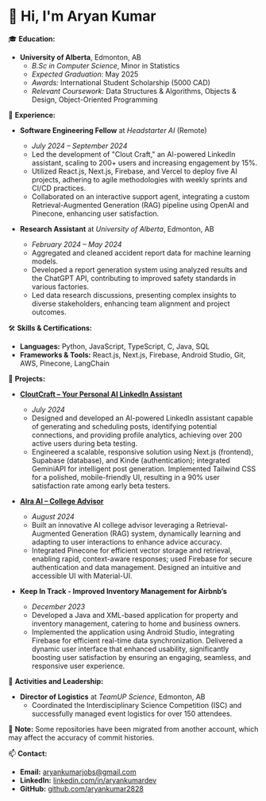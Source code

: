 # 👋 Hi, I'm Aryan Kumar

🎓 **Education:**
- **University of Alberta**, Edmonton, AB
  - *B.Sc in Computer Science*, Minor in Statistics
  - *Expected Graduation:* May 2025
  - *Awards:* International Student Scholarship (5000 CAD)
  - *Relevant Coursework:* Data Structures & Algorithms, Objects & Design, Object-Oriented Programming

💼 **Experience:**
- **Software Engineering Fellow** at *Headstarter AI* (Remote)
  - *July 2024 – September 2024*
  - Led the development of "Clout Craft," an AI-powered LinkedIn assistant, scaling to 200+ users and increasing engagement by 15%.
  - Utilized React.js, Next.js, Firebase, and Vercel to deploy five AI projects, adhering to agile methodologies with weekly sprints and CI/CD practices.
  - Collaborated on an interactive support agent, integrating a custom Retrieval-Augmented Generation (RAG) pipeline using OpenAI and Pinecone, enhancing user satisfaction.

- **Research Assistant** at *University of Alberta*, Edmonton, AB
  - *February 2024 – May 2024*
  - Aggregated and cleaned accident report data for machine learning models.
  - Developed a report generation system using analyzed results and the ChatGPT API, contributing to improved safety standards in various factories.
  - Led data research discussions, presenting complex insights to diverse stakeholders, enhancing team alignment and project outcomes.

🛠️ **Skills & Certifications:**
- **Languages:** Python, JavaScript, TypeScript, C, Java, SQL
- **Frameworks & Tools:** React.js, Next.js, Firebase, Android Studio, Git, AWS, Pinecone, LangChain

🚀 **Projects:**
- **[CloutCraft – Your Personal AI LinkedIn Assistant](https://cloutcraft.me)**
  - *July 2024*
  - Designed and developed an AI-powered LinkedIn assistant capable of generating and scheduling posts, identifying potential connections, and providing profile analytics, achieving over 200 active users during beta testing.
  - Engineered a scalable, responsive solution using Next.js (frontend), Supabase (database), and Kinde (authentication); integrated GeminiAPI for intelligent post generation. Implemented Tailwind CSS for a polished, mobile-friendly UI, resulting in a 90% user satisfaction rate among early beta testers.

- **[Alra AI – College Advisor](https://alra-ai.vercel.app)**
  - *August 2024*
  - Built an innovative AI college advisor leveraging a Retrieval-Augmented Generation (RAG) system, dynamically learning and adapting to user interactions to enhance advice accuracy.
  - Integrated Pinecone for efficient vector storage and retrieval, enabling rapid, context-aware responses; used Firebase for secure authentication and data management. Designed an intuitive and accessible UI with Material-UI.

- **Keep In Track - Improved Inventory Management for Airbnb’s**
  - *December 2023*
  - Developed a Java and XML-based application for property and inventory management, catering to home and business owners.
  - Implemented the application using Android Studio, integrating Firebase for efficient real-time data synchronization. Delivered a dynamic user interface that enhanced usability, significantly boosting user satisfaction by ensuring an engaging, seamless, and responsive user experience.

📢 **Activities and Leadership:**
- **Director of Logistics** at *TeamUP Science*, Edmonton, AB
  - Coordinated the Interdisciplinary Science Competition (ISC) and successfully managed event logistics for over 150 attendees.

📌 **Note:**
Some repositories have been migrated from another account, which may affect the accuracy of commit histories.

📫 **Contact:**
- **Email:** aryankumarjobs@gmail.com
- **LinkedIn:** [linkedin.com/in/aryankumardev](https://linkedin.com/in/aryankumardev)
- **GitHub:** [github.com/aryankumar2828](https://github.com/aryankumar2828)

